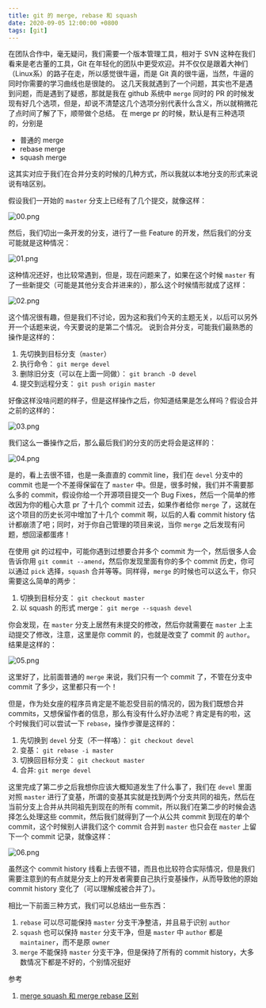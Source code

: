 ```yaml
---
title: git 的 merge, rebase 和 squash
date: 2020-09-05 12:00:00 +0800
tags: [git]
---
```


在团队合作中，毫无疑问，我们需要一个版本管理工具，相对于 SVN 这种在我们看来是老古董的工具，Git 在年轻化的团队中更受欢迎。并不仅仅是跟着大神们（Linux系）的路子在走，所以感觉很牛逼，而是 Git 真的很牛逼，当然，牛逼的同时你需要的学习曲线也是很陡的。
这几天我就遇到了一个问题，其实也不是遇到问题，而是遇到了疑惑，那就是我在 github 系统中 `merge` 同时的 PR 的时候发现有好几个选项，但是，却说不清楚这几个选项分别代表什么含义，所以就稍微花了点时间了解了下，顺带做个总结。
在 merge pr 的时候，默认是有三种选项的，分别是

- 普通的 merge
- rebase merge
- squash merge

这其实对应于我们在合并分支的时候的几种方式，所以我就以本地分支的形式来说说有啥区别。

假设我们一开始的 `master` 分支上已经有了几个提交，就像这样：

![00.png](../../../../image/2020-09-05-merge-rebase-squash/00.png)

然后，我们切出一条开发的分支，进行了一些 Feature 的开发，然后我们的分支可能就是这种情况：

![01.png](../../../../image/2020-09-05-merge-rebase-squash/01.png)

这种情况还好，也比较常遇到，但是，现在问题来了，如果在这个时候 `master` 有了一些新提交（可能是其他分支合并进来的），那么这个时候情形就成了这样：

![02.png](../../../../image/2020-09-05-merge-rebase-squash/02.png)

这个情况很有趣，但是我们不讨论，因为这和我们今天的主题无关，以后可以另外开一个话题来说，今天要说的是第二个情况。
说到合并分支，可能我们最熟悉的操作是这样的：

1. 先切换到目标分支（`master`）
2. 执行命令： `git merge devel`
3. 删除旧分支（可以在上面一同做）： `git branch -D devel`
4. 提交到远程分支： `git push origin master`

好像这样没啥问题的样子，但是这样操作之后，你知道结果是怎么样吗？假设合并之前的这样的：

![03.png](../../../../image/2020-09-05-merge-rebase-squash/03.png)

我们这么一番操作之后，那么最后我们的分支的历史将会是这样的：

![04.png](../../../../image/2020-09-05-merge-rebase-squash/04.png)

是的，看上去很不错，也是一条直直的 commit line，我们在 `devel` 分支中的 commit 也是一个不差得保留在了 `master` 中。但是，很多时候，我们并不需要那么多的 commit，假设你给一个开源项目提交一个 Bug Fixes，然后一个简单的修改因为你的粗心大意 pr 了十几个 commit 过去，如果作者给你 `merge` 了，这就在这个项目的历史长河中增加了十几个 commit 啊，以后的人看 commit history 估计都崩溃了吧；同时，对于你自己管理的项目来说，当你 `merge` 之后发现有问题，想回滚都蛋疼！

在使用 git 的过程中，可能你遇到过想要合并多个 commit 为一个，然后很多人会告诉你用 `git commit --amend`，然后你发现里面有你的多个 commit 历史，你可以通过 `pick` 选择，`squash` 合并等等。同样得，`merge` 的时候也可以这么干，你只需要这么简单的两步：

1. 切换到目标分支： `git checkout master`
2. 以 squash 的形式 merge： `git merge --squash devel`

你会发现，在 `master` 分支上居然有未提交的修改，然后你就需要在 `master` 上主动提交了修改，注意，这里是你 commit 的，也就是改变了 commit 的 `author`。结果是这样的：

![05.png](../../../../image/2020-09-05-merge-rebase-squash/05.png)

这里好了，比前面普通的 `merge` 来说，我们只有一个 commit 了，不管在分支中 commit 了多少，这里都只有一个！

但是，作为处女座的程序员肯定是不能忍受目前的情况的，因为我们既想合并 commits，又想保留作者的信息，那么有没有什么好办法呢？肯定是有的啦，这个时候我们可以尝试一下 `rebase`，操作步骤是这样的：

1. 先切换到 `devel` 分支（不一样咯）： `git checkout devel`
2. 变基： `git rebase -i master`
3. 切换回目标分支： `git checkout master`
4. 合并: `git merge devel`

这里完成了第二步之后我想你应该大概知道发生了什么事了，我们在 `devel` 里面对照 `master` 进行了变基，所谓的变基其实就是找到两个分支共同的祖先，然后在当前分支上合并从共同祖先到现在的所有 commit，所以我们在第二步的时候会选择怎么处理这些 commit，然后我们就得到了一个从公共 commit 到现在的单个 commit，这个时候别人讲我们这个 commit 合并到 `master` 也只会在 `master` 上留下一个 commit 记录，就像这样：

![06.png](../../../../image/2020-09-05-merge-rebase-squash/06.png)

虽然这个 commit history 线看上去很不错，而且也比较符合实际情况，但是我们需要注意到的有点就是分支上的开发者需要自己执行变基操作，从而导致他的原始 commit history 变化了（可以理解成被合并了）。

相比一下前面三种方式，我们可以总结出一些东西：
1. `rebase` 可以尽可能保持 `master` 分支干净整洁，并且易于识别 `author`
2. `squash` 也可以保持 `master` 分支干净，但是 `master` 中 `author` 都是 `maintainer`，而不是原 `owner`
3. `merge` 不能保持 `master` 分支干净，但是保持了所有的 commit history，大多数情况下都是不好的，个别情况挺好

参考
1. [merge squash 和 merge rebase 区别](https://liqiang.io/post/difference-between-merge-squash-and-rebase)